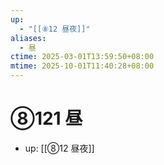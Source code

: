 ```yaml
---
up:
  - "[[⑧12 昼夜]]"
aliases:
  - 昼
ctime: 2025-03-01T13:59:50+08:00
mtime: 2025-10-01T11:40:28+08:00
---
```


# ⑧121 昼

- up: [[⑧12 昼夜]]
